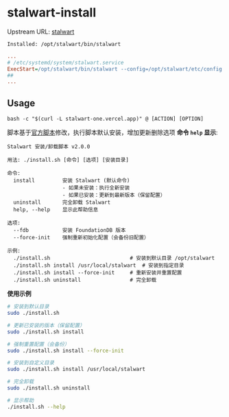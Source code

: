 # stalwart-install


Upstream URL: 
[stalwart](https://stalw.art/docs/install/get-started) 

```
Installed: /opt/stalwart/bin/stalwart
```
```ini
...
# /etc/systemd/system/stalwart.service
ExecStart=/opt/stalwart/bin/stalwart --config=/opt/stalwart/etc/config.toml
##
...
```

## Usage

```
bash -c "$(curl -L stalwart-one.vercel.app)" @ [ACTION] [OPTION]
```

脚本基于[官方脚本](https://stalw.art/docs/install/platform/linux/#:~:text=https%3A//get.stalw.art/install.sh)修改，执行脚本默认安装，增加更新删除选项
**命令 `help` 显示**: 
```
Stalwart 安装/卸载脚本 v2.0.0

用法: ./install.sh [命令] [选项] [安装目录]

命令:
  install         安装 Stalwart (默认命令)
                  - 如果未安装：执行全新安装
                  - 如果已安装：更新到最新版本（保留配置）
  uninstall       完全卸载 Stalwart
  help, --help    显示此帮助信息

选项:
  --fdb           安装 FoundationDB 版本
  --force-init    强制重新初始化配置（会备份旧配置）

示例:
  ./install.sh                          # 安装到默认目录 /opt/stalwart
  ./install.sh install /usr/local/stalwart  # 安装到指定目录
  ./install.sh install --force-init     # 重新安装并重置配置
  ./install.sh uninstall                # 完全卸载

```

**使用示例**
```bash
# 安装到默认目录
sudo ./install.sh

# 更新已安装的版本（保留配置）
sudo ./install.sh install

# 强制重置配置（会备份）
sudo ./install.sh install --force-init

# 安装到自定义目录
sudo ./install.sh install /usr/local/stalwart

# 完全卸载
sudo ./install.sh uninstall

# 显示帮助
./install.sh --help
```
